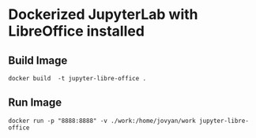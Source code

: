 # Dockerized JupyterLab with LibreOffice installed

## Build Image

```
docker build  -t jupyter-libre-office .
```

## Run Image

```
docker run -p "8888:8888" -v ./work:/home/jovyan/work jupyter-libre-office
```
